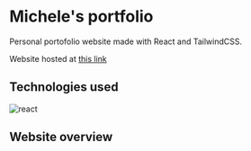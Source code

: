 # Michele's portfolio

Personal portofolio website made with React and TailwindCSS.

Website hosted at [this link](https://michelegrav.github.io/)


<h2>Technologies used</h2>

<img src="https://www.svgrepo.com/show/493719/react-javascript-js-framework-facebook.svg" alt="react"/>

<h2>Website overview</h2>
